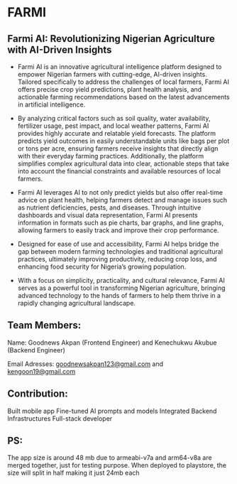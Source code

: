 # FARMI
## Farmi AI: Revolutionizing Nigerian Agriculture with AI-Driven Insights
- Farmi AI is an innovative agricultural intelligence platform designed to empower Nigerian farmers with cutting-edge, AI-driven insights. Tailored specifically to address the challenges of local farmers, Farmi AI offers precise crop yield predictions, plant health analysis, and actionable farming recommendations based on the latest advancements in artificial intelligence.

- By analyzing critical factors such as soil quality, water availability, fertilizer usage, pest impact, and local weather patterns, Farmi AI provides highly accurate and relatable yield forecasts. The platform predicts yield outcomes in easily understandable units like bags per plot or tons per acre, ensuring farmers receive insights that directly align with their everyday farming practices. Additionally, the platform simplifies complex agricultural data into clear, actionable steps that take into account the financial constraints and available resources of local farmers.

- Farmi AI leverages AI to not only predict yields but also offer real-time advice on plant health, helping farmers detect and manage issues such as nutrient deficiencies, pests, and diseases. Through intuitive dashboards and visual data representation, Farmi AI presents information in formats such as pie charts, bar graphs, and line graphs, allowing farmers to easily track and improve their crop performance.

- Designed for ease of use and accessibility, Farmi AI helps bridge the gap between modern farming technologies and traditional agricultural practices, ultimately improving productivity, reducing crop loss, and enhancing food security for Nigeria’s growing population.

- With a focus on simplicity, practicality, and cultural relevance, Farmi AI serves as a powerful tool in transforming Nigerian agriculture, bringing advanced technology to the hands of farmers to help them thrive in a rapidly changing agricultural landscape.

## Team Members: 
Name: Goodnews Akpan (Frontend Engineer) and 
Kenechukwu Akubue (Backend Engineer)

Email Adresses: goodnewsakpan123@gmail.com and kengoon19@gmail.com

## Contribution:

Built mobile app
Fine-tuned AI prompts and models
Integrated Backend Infrastructures
Full-stack developer

## PS:
The app size is around 48 mb due to armeabi-v7a and arm64-v8a are merged together, just for testing purpose. When deployed to playstore, the size will split in half making it just 24mb each
